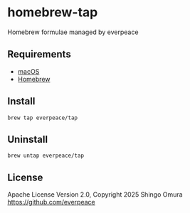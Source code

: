 # homebrew-tap
Homebrew formulae managed by everpeace

## Requirements

- [macOS](https://www.apple.com/jp/macos/)
- [Homebrew](https://brew.sh/)

## Install

```console
brew tap everpeace/tap
```

## Uninstall

```console
brew untap everpeace/tap
```

## License

Apache License Version 2.0, 
Copyright 2025 Shingo Omura https://github.com/everpeace
